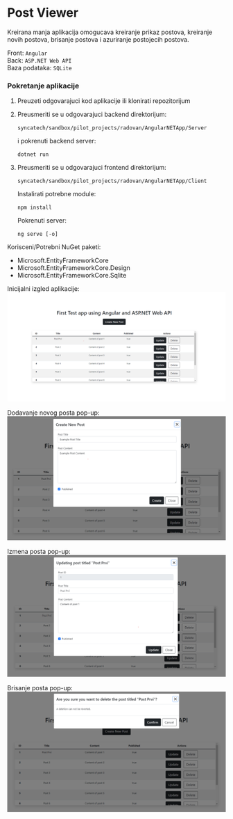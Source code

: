 # Post Viewer

Kreirana manja aplikacija omogucava kreiranje prikaz postova, kreiranje novih postova, brisanje postova i azuriranje postojecih postova.

Front: ```Angular```  
Back: ```ASP.NET Web API```  
Baza podataka: ```SQLite```

### Pokretanje aplikacije

1. Preuzeti odgovarajuci kod aplikacije ili klonirati repozitorijum
2. Preusmeriti se u odgovarajuci backend direktorijum: 
    ```
    syncatech/sandbox/pilot_projects/radovan/AngularNETApp/Server
    ```
    i pokrenuti backend server:
    ```
    dotnet run
    ```

3. Preusmeriti se u odgovarajuci frontend direktorijum:
    ```
    syncatech/sandbox/pilot_projects/radovan/AngularNETApp/Client
    ```
    Instalirati potrebne module:
    ```
    npm install
    ```
    Pokrenuti server:
    ```
    ng serve [-o]
    ```

Korisceni/Potrebni NuGet paketi:
*   Microsoft.EntityFrameworkCore
*   Microsoft.EntityFrameworkCore.Design
*   Microsoft.EntityFrameworkCore.Sqlite

Inicijalni izgled aplikacije:
![initial](./resources/initial.png)

Dodavanje novog posta pop-up:
![new_post](./resources/new_post.png)

Izmena posta pop-up:
![change_post](./resources/izmena.png)

Brisanje posta pop-up:
![delete_post](./resources/brisanje.png)